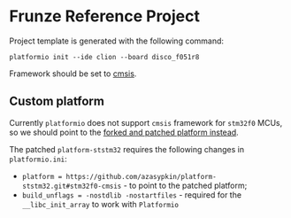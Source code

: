 # Frunze Reference Project

Project template is generated with the following command:

```
platformio init --ide clion --board disco_f051r8
```

Framework should be set to [cmsis](http://docs.platformio.org/en/latest/frameworks/cmsis.html).

## Custom platform

Currently `platformio` does not support `cmsis` framework for `stm32f0` MCUs, so we should point to
the [forked and patched platform instead](https://github.com/azasypkin/platform-ststm32/releases/tag/v4.1.1).

The patched `platform-ststm32` requires the following changes in `platformio.ini`:

* `platform = https://github.com/azasypkin/platform-ststm32.git#stm32f0-cmsis` - to point to the patched platform;
* `build_unflags = -nostdlib -nostartfiles` - required for the `__libc_init_array` to work with `Platformio`
